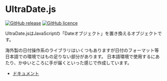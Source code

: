 # UltraDate.js
[![GitHub release](https://img.shields.io/badge/release-v1.0.0-blue.svg?style=flat)](https://github.com/hrdaya/UltraDate.js/releases)
[![GitHub licence](https://img.shields.io/badge/licence-MIT-blue.svg?style=flat)](https://github.com/hrdaya/UltraDate.js/blob/master/LICENSE)

UltraDate.jsはJavaScriptの「Dateオブジェクト」を置き換えるオブジェクトです。

海外製の日付操作系のライブラリはいくつもありますが日付のフォーマット等
日本語での環境ではもの足りない部分があります。
日本語環境で使用するにあたり、かゆいところに手が届くといった感じで作成しています。

- [ドキュメント](http://hrdaya.github.io/UltraDate.js/)
